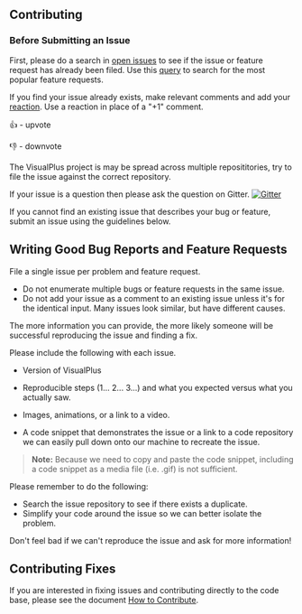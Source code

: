 ## Contributing
### Before Submitting an Issue
First, please do a search in [open issues](https://github.com/DarkByte7/VisualPlus/issues) to see if the issue or feature request has already been filed. Use this [query](https://github.com/DarkByte7/VisualPlus/issues?q=is:open+is:issue+label:feature-request+sort:reactions-B1-desc) to search for the most popular feature requests.

If you find your issue already exists, make relevant comments and add your [reaction](https://github.com/blog/2119-add-reactions-to-pull-requests-issues-and-comments). Use a reaction in place of a "+1" comment.

👍 - upvote

👎 - downvote

The VisualPlus project is may be spread across multiple reposititories, try to file the issue against the correct repository.

If your issue is a question then please ask the question on  Gitter. [![Gitter](https://img.shields.io/gitter/room/nwjs/nw.js.svg)](https://gitter.im/VisualPlusUI/General)

If you cannot find an existing issue that describes your bug or feature, submit an issue using the guidelines below.

## Writing Good Bug Reports and Feature Requests

File a single issue per problem and feature request.

* Do not enumerate multiple bugs or feature requests in the same issue.
* Do not add your issue as a comment to an existing issue unless it's for the identical input. Many issues look similar, but have different causes.

The more information you can provide, the more likely someone will be successful reproducing the issue and finding a fix. 

Please include the following with each issue. 

* Version of VisualPlus

* Reproducible steps (1... 2... 3...) and what you expected versus what you actually saw. 
* Images, animations, or a link to a video. 
* A code snippet that demonstrates the issue or a link to a code repository we can easily pull down onto our machine to recreate the issue. 

> **Note:** Because we need to copy and paste the code snippet, including a code snippet as a media file (i.e. .gif) is not sufficient. 

Please remember to do the following:

* Search the issue repository to see if there exists a duplicate. 
* Simplify your code around the issue so we can better isolate the problem. 

Don't feel bad if we can't reproduce the issue and ask for more information!

## Contributing Fixes
If you are interested in fixing issues and contributing directly to the code base,
please see the document [How to Contribute](https://github.com/DarkByte7/VisualPlus/wiki/How-to-Contribute).
